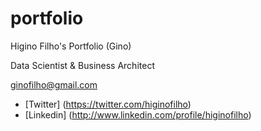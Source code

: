 # portfolio
Higino Filho's Portfolio (Gino)

Data Scientist & Business Architect

ginofilho@gmail.com

* [Twitter] (https://twitter.com/higinofilho)
* [Linkedin] (http://www.linkedin.com/profile/higinofilho)
